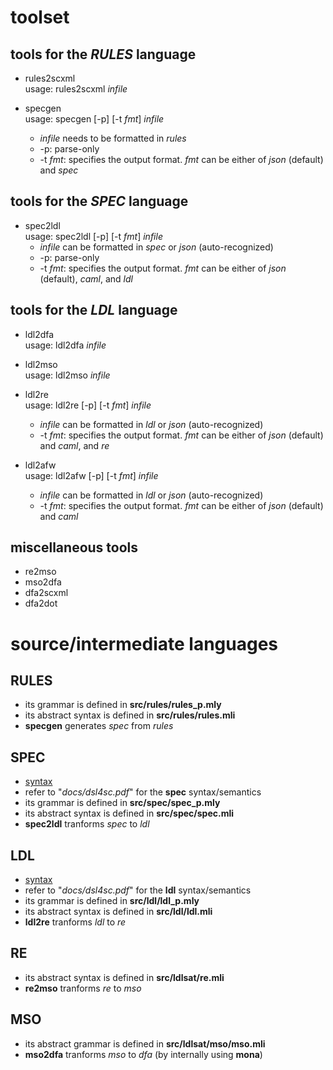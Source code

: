# toolset

## tools for the _RULES_ language
- rules2scxml  
  usage: rules2scxml _infile_

- specgen  
  usage: specgen [-p] [-t _fmt_] _infile_
  - _infile_ needs to be formatted in _rules_
  - -p: parse-only
  - -t _fmt_: specifies the output format.
    _fmt_ can be either of _json_ (default) and _spec_

## tools for the _SPEC_ language
- spec2ldl  
  usage: spec2ldl [-p] [-t _fmt_] _infile_   
  - _infile_ can be formatted in _spec_ or _json_ (auto-recognized)
  - -p: parse-only
  - -t _fmt_: specifies the output format.
    _fmt_ can be either of _json_ (default), _caml_, and _ldl_

## tools for the _LDL_ language
- ldl2dfa  
  usage: ldl2dfa _infile_

- ldl2mso  
  usage: ldl2mso _infile_

- ldl2re  
  usage: ldl2re [-p] [-t _fmt_] _infile_
  - _infile_ can be formatted in _ldl_ or _json_ (auto-recognized)
  - -t _fmt_: specifies the output format.
    _fmt_ can be either of _json_ (default) and _caml_, and _re_

- ldl2afw  
  usage: ldl2afw [-p] [-t _fmt_] _infile_   
  - _infile_ can be formatted in _ldl_ or _json_ (auto-recognized)
  - -t _fmt_: specifies the output format.
    _fmt_ can be either of _json_ (default) and _caml_

## miscellaneous tools
- re2mso
- mso2dfa
- dfa2scxml
- dfa2dot


# source/intermediate languages
## RULES
- its grammar is defined in __src/rules/rules\_p.mly__
- its abstract syntax is defined in __src/rules/rules.mli__
- __specgen__ generates _spec_ from  _rules_

## SPEC
- [syntax](docs/html/spec_syntax.html)
- refer to "_docs/dsl4sc.pdf_" for the __spec__ syntax/semantics
- its grammar is defined in __src/spec/spec\_p.mly__
- its abstract syntax is defined in __src/spec/spec.mli__
- __spec2ldl__ tranforms _spec_ to _ldl_

## LDL
- [syntax](docs/html/ldl2_syntax.html)
- refer to "_docs/dsl4sc.pdf_" for the __ldl__ syntax/semantics
- its grammar is defined in __src/ldl/ldl\_p.mly__
- its abstract syntax is defined in __src/ldl/ldl.mli__
- __ldl2re__ tranforms _ldl_ to _re_

## RE
- its abstract syntax is defined in __src/ldlsat/re.mli__
- __re2mso__ tranforms _re_ to _mso_

## MSO
- its abstract grammar is defined in __src/ldlsat/mso/mso.mli__
- __mso2dfa__ tranforms _mso_ to _dfa_ (by internally using __mona__)
